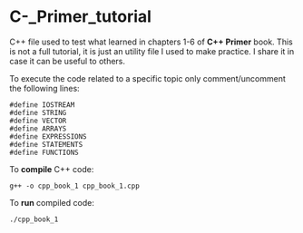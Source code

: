 # C-_Primer_tutorial
C++ file used to test what learned in chapters 1-6 of **C++ Primer** book. This is not a full tutorial, it is just an utility file I used to make practice. I share it in case it can be useful to others.

To execute the code related to a specific topic only comment/uncomment the following lines:
```
#define IOSTREAM
#define STRING
#define VECTOR
#define ARRAYS
#define EXPRESSIONS
#define STATEMENTS
#define FUNCTIONS
```
To **compile** C++ code:
```
g++ -o cpp_book_1 cpp_book_1.cpp
```
To **run** compiled code:
```
./cpp_book_1
```
